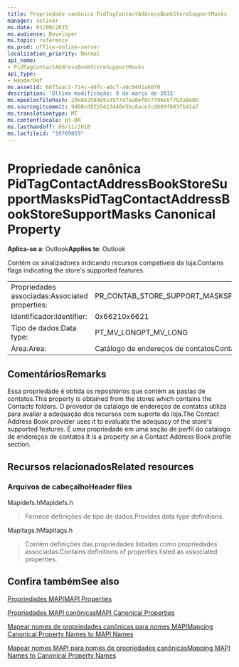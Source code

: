 ```yaml
---
title: Propriedade canônica PidTagContactAddressBookStoreSupportMasks
manager: soliver
ms.date: 03/09/2015
ms.audience: Developer
ms.topic: reference
ms.prod: office-online-server
localization_priority: Normal
api_name:
- PidTagContactAddressBookStoreSupportMasks
api_type:
- HeaderDef
ms.assetid: 68f5aac1-714c-48fc-a0cf-a0c0401a6070
description: 'Última modificação: 9 de março de 2015'
ms.openlocfilehash: 29e842584e5145f747aa0ef0c7796e5f7b3a8e0b
ms.sourcegitcommit: 9d60cd82b5413446e5bc8ace2cd689f683fb41a7
ms.translationtype: MT
ms.contentlocale: pt-BR
ms.lasthandoff: 06/11/2018
ms.locfileid: "19769059"
---
```

# <a name="pidtagcontactaddressbookstoresupportmasks-canonical-property"></a><span data-ttu-id="26fce-103">Propriedade canônica PidTagContactAddressBookStoreSupportMasks</span><span class="sxs-lookup"><span data-stu-id="26fce-103">PidTagContactAddressBookStoreSupportMasks Canonical Property</span></span>

  
  
<span data-ttu-id="26fce-104">**Aplica-se a**: Outlook</span><span class="sxs-lookup"><span data-stu-id="26fce-104">**Applies to**: Outlook</span></span> 
  
<span data-ttu-id="26fce-105">Contém os sinalizadores indicando recursos compatíveis da loja.</span><span class="sxs-lookup"><span data-stu-id="26fce-105">Contains flags indicating the store's supported features.</span></span>
  
|||
|:-----|:-----|
|<span data-ttu-id="26fce-106">Propriedades associadas:</span><span class="sxs-lookup"><span data-stu-id="26fce-106">Associated properties:</span></span>  <br/> |<span data-ttu-id="26fce-107">PR_CONTAB_STORE_SUPPORT_MASKS</span><span class="sxs-lookup"><span data-stu-id="26fce-107">PR_CONTAB_STORE_SUPPORT_MASKS</span></span>  <br/> |
|<span data-ttu-id="26fce-108">Identificador:</span><span class="sxs-lookup"><span data-stu-id="26fce-108">Identifier:</span></span>  <br/> |<span data-ttu-id="26fce-109">0x6621</span><span class="sxs-lookup"><span data-stu-id="26fce-109">0x6621</span></span>  <br/> |
|<span data-ttu-id="26fce-110">Tipo de dados:</span><span class="sxs-lookup"><span data-stu-id="26fce-110">Data type:</span></span>  <br/> |<span data-ttu-id="26fce-111">PT_MV_LONG</span><span class="sxs-lookup"><span data-stu-id="26fce-111">PT_MV_LONG</span></span>  <br/> |
|<span data-ttu-id="26fce-112">Área:</span><span class="sxs-lookup"><span data-stu-id="26fce-112">Area:</span></span>  <br/> |<span data-ttu-id="26fce-113">Catálogo de endereços de contatos</span><span class="sxs-lookup"><span data-stu-id="26fce-113">Contact address book</span></span>  <br/> |
   
## <a name="remarks"></a><span data-ttu-id="26fce-114">Comentários</span><span class="sxs-lookup"><span data-stu-id="26fce-114">Remarks</span></span>

<span data-ttu-id="26fce-115">Essa propriedade é obtida os repositórios que contém as pastas de contatos.</span><span class="sxs-lookup"><span data-stu-id="26fce-115">This property is obtained from the stores which contains the Contacts folders.</span></span> <span data-ttu-id="26fce-116">O provedor de catálogo de endereços de contatos utiliza para avaliar a adequação dos recursos com suporte da loja.</span><span class="sxs-lookup"><span data-stu-id="26fce-116">The Contact Address Book provider uses it to evaluate the adequacy of the store's supported features.</span></span> <span data-ttu-id="26fce-117">É uma propriedade em uma seção de perfil do catálogo de endereços de contatos.</span><span class="sxs-lookup"><span data-stu-id="26fce-117">It is a property on a Contact Address Book profile section.</span></span> 
  
## <a name="related-resources"></a><span data-ttu-id="26fce-118">Recursos relacionados</span><span class="sxs-lookup"><span data-stu-id="26fce-118">Related resources</span></span>

### <a name="header-files"></a><span data-ttu-id="26fce-119">Arquivos de cabeçalho</span><span class="sxs-lookup"><span data-stu-id="26fce-119">Header files</span></span>

<span data-ttu-id="26fce-120">Mapidefs.h</span><span class="sxs-lookup"><span data-stu-id="26fce-120">Mapidefs.h</span></span>
  
> <span data-ttu-id="26fce-121">Fornece definições de tipo de dados.</span><span class="sxs-lookup"><span data-stu-id="26fce-121">Provides data type definitions.</span></span>
    
<span data-ttu-id="26fce-122">Mapitags.h</span><span class="sxs-lookup"><span data-stu-id="26fce-122">Mapitags.h</span></span>
  
> <span data-ttu-id="26fce-123">Contém definições das propriedades listadas como propriedades associadas.</span><span class="sxs-lookup"><span data-stu-id="26fce-123">Contains definitions of properties listed as associated properties.</span></span>
    
## <a name="see-also"></a><span data-ttu-id="26fce-124">Confira também</span><span class="sxs-lookup"><span data-stu-id="26fce-124">See also</span></span>



[<span data-ttu-id="26fce-125">Propriedades MAPI</span><span class="sxs-lookup"><span data-stu-id="26fce-125">MAPI Properties</span></span>](mapi-properties.md)
  
[<span data-ttu-id="26fce-126">Propriedades MAPI canônicas</span><span class="sxs-lookup"><span data-stu-id="26fce-126">MAPI Canonical Properties</span></span>](mapi-canonical-properties.md)
  
[<span data-ttu-id="26fce-127">Mapear nomes de propriedades canônicas para nomes MAPI</span><span class="sxs-lookup"><span data-stu-id="26fce-127">Mapping Canonical Property Names to MAPI Names</span></span>](mapping-canonical-property-names-to-mapi-names.md)
  
[<span data-ttu-id="26fce-128">Mapear nomes MAPI para nomes de propriedades canônicas</span><span class="sxs-lookup"><span data-stu-id="26fce-128">Mapping MAPI Names to Canonical Property Names</span></span>](mapping-mapi-names-to-canonical-property-names.md)

